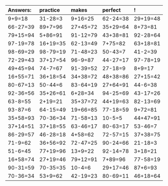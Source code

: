 | Answers: | practice | makes | perfect | ! |
| :--- | :--- | :--- | :--- | :--- |
| 9+9=18 | 31-28=3 | 9+16=25 | 62-24=38 | 29+19=48 | 
| 66-27=39 | 89+7=96 | 27+45=72 | 35+29=64 | 8+73=81 | 
| 79+15=94 | 5+86=91 | 91-12=79 | 43+38=81 | 92-28=64 | 
| 97-19=78 | 16+19=35 | 62-13=49 | 7+75=82 | 63+18=81 | 
| 98-69=29 | 98-79=19 | 71-48=23 | 50-43=7 | 41-2=39 | 
| 72-29=43 | 37+17=54 | 96-9=87 | 44-27=17 | 97-78=19 | 
| 49+45=94 | 74-7=67 | 91-39=52 | 27-18=9 | 8+9=17 | 
| 16+55=71 | 36+18=54 | 34+38=72 | 48+38=86 | 27+15=42 | 
| 80-67=13 | 50-44=6 | 83-64=19 | 27+64=91 | 44-6=38 | 
| 92-36=56 | 35+26=61 | 6+28=34 | 94-25=69 | 43-17=26 | 
| 63-8=55 | 2+19=21 | 35+37=72 | 44+19=63 | 82-13=69 | 
| 93-87=6 | 64-15=49 | 19+66=85 | 77-18=59 | 9+72=81 | 
| 35+58=93 | 70-36=34 | 71-58=13 | 10-5=5 | 44+47=91 | 
| 37+14=51 | 37+18=55 | 63-46=17 | 80-63=17 | 53-46=7 | 
| 86-29=57 | 46-28=18 | 4+58=62 | 72-57=15 | 37+38=75 | 
| 71-9=62 | 36+56=92 | 72-47=25 | 90-24=66 | 21-18=3 | 
| 51-6=45 | 77+19=96 | 13+9=22 | 92-14=78 | 3+18=21 | 
| 16+58=74 | 27+19=46 | 79+12=91 | 7+89=96 | 77-58=19 | 
| 90-31=59 | 70-35=35 | 10-4=6 | 29+17=46 | 87+6=93 | 
| 70-36=34 | 53+9=62 | 42-19=23 | 80-69=11 | 46+18=64 | 
